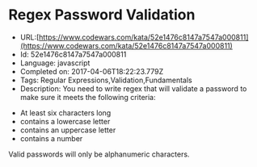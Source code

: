 # Regex Password Validation

 - URL:[https://www.codewars.com/kata/52e1476c8147a7547a000811](https://www.codewars.com/kata/52e1476c8147a7547a000811)
 - Id: 52e1476c8147a7547a000811
 - Language: javascript
 - Completed on: 2017-04-06T18:22:23.779Z
 - Tags: Regular Expressions,Validation,Fundamentals
 - Description:
You need to write regex that will validate a password to make sure it meets the following criteria:

  <ul>
    <li>At least six characters long</li>
    <li>contains a lowercase letter</li>
    <li>contains an uppercase letter</li>
    <li>contains a number</li>
  </ul>
  
Valid passwords will only be alphanumeric characters.
